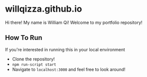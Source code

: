 # willqizza.github.io

Hi there! My name is William Qi! Welcome to my portfolio repository!

## How To Run

If you're interested in running this in your local environment
- Clone the repository!
- `npm run-script start`
- Navigate to `localhost:3000` and feel free to look around!